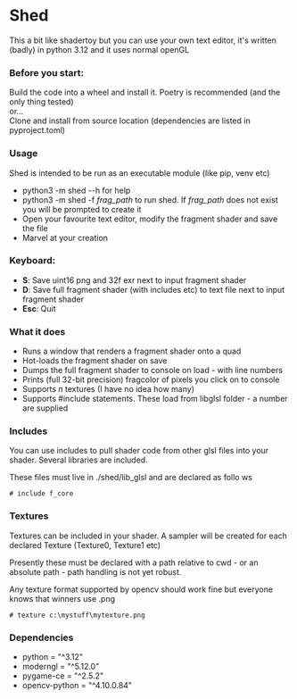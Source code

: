 # Shed
This a bit like shadertoy but you can use your own text editor, it's written (badly) in python 3.12 and it uses normal openGL

### Before you start:
Build the code into a wheel and install it. Poetry is recommended (and the only thing tested)\
or...\
Clone and install from source location (dependencies are listed in pyproject.toml)

### Usage
Shed is intended to be run as an executable module (like pip, venv etc) 
* python3 -m shed --h for help
* python3 -m shed -f _frag_path_ to run shed. If _frag_path_ does not exist you will be prompted to create it 
* Open your favourite text editor, modify the fragment shader and save the file 
* Marvel at your creation

### Keyboard:
* __S__: Save uint16 png and 32f exr next to input fragment shader
* __D__: Save full fragment shader (with includes etc) to text file next to input fragment shader 
* __Esc__: Quit

### What it does
* Runs a window that renders a fragment shader onto a quad
* Hot-loads the fragment shader on save 
* Dumps the full fragment shader to console on load - with line numbers 
* Prints (full 32-bit precision) fragcolor of pixels you click on to console
* Supports _n_ textures (I have no idea how many)
* Supports #include statements. These load from libglsl folder - a number are supplied

### Includes
You can use includes to pull shader code from other glsl files into your shader. Several libraries are included.

These files must live in ./shed/lib_glsl and are declared as follo
ws
```
# include f_core
```

### Textures
Textures can be included in your shader. A sampler will be created for each declared Texture (Texture0, Texture1 etc)

Presently these must be declared with a path relative to cwd - or an absolute path - path handling is not yet robust.

Any texture format supported by opencv should work fine but everyone knows that winners use .png
```
# texture c:\mystuff\mytexture.png
```

### Dependencies
* python = "^3.12"
* moderngl = "^5.12.0"
* pygame-ce = "^2.5.2"
* opencv-python = "^4.10.0.84"
